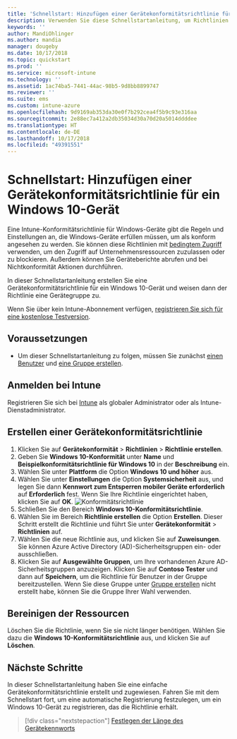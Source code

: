 ```yaml
---
title: 'Schnellstart: Hinzufügen einer Gerätekonformitätsrichtlinie für ein Windows 10-Gerät'
description: Verwenden Sie diese Schnellstartanleitung, um Richtlinien zum Schützen von Unternehmensdaten und Verwalten von Geräten zu erstellen, die Endbenutzer verwenden, um auf Unternehmensressourcen zuzugreifen. Weisen Sie die Richtlinien anschließend Gruppen zu.
keywords: ''
author: MandiOhlinger
ms.author: mandia
manager: dougeby
ms.date: 10/17/2018
ms.topic: quickstart
ms.prod: ''
ms.service: microsoft-intune
ms.technology: ''
ms.assetid: 1ac74ba5-7441-44ac-98b5-9d8bb8899747
ms.reviewer: ''
ms.suite: ems
ms.custom: intune-azure
ms.openlocfilehash: 9d9169ab353da30e0f7b292cea4f5b9c93e316aa
ms.sourcegitcommit: 2e88ec7a412a2db35034d30a70d20a5014ddddee
ms.translationtype: HT
ms.contentlocale: de-DE
ms.lasthandoff: 10/17/2018
ms.locfileid: "49391551"
---
```

# <a name="quickstart-add-a-device-compliance-policy-for-a-windows-10-device"></a>Schnellstart: Hinzufügen einer Gerätekonformitätsrichtlinie für ein Windows 10-Gerät
Eine Intune-Konformitätsrichtlinie für Windows-Geräte gibt die Regeln und Einstellungen an, die Windows-Geräte erfüllen müssen, um als konform angesehen zu werden. Sie können diese Richtlinien mit [bedingtem Zugriff](https://docs.microsoft.com/intune/conditional-access) verwenden, um den Zugriff auf Unternehmensressourcen zuzulassen oder zu blockieren. Außerdem können Sie Geräteberichte abrufen und bei Nichtkonformität Aktionen durchführen.

In dieser Schnellstartanleitung erstellen Sie eine Gerätekonformitätsrichtlinie für ein Windows 10-Gerät und weisen dann der Richtlinie eine Gerätegruppe zu.

Wenn Sie über kein Intune-Abonnement verfügen, [registrieren Sie sich für eine kostenlose Testversion](free-trial-sign-up.md).

## <a name="prerequisites"></a>Voraussetzungen
- Um dieser Schnellstartanleitung zu folgen, müssen Sie zunächst [einen Benutzer](quickstart-create-user.md) und [eine Gruppe erstellen](quickstart-create-group.md).


## <a name="sign-in-to-intune"></a>Anmelden bei Intune
Registrieren Sie sich bei [Intune](https://aka.ms/intuneportal) als globaler Administrator oder als Intune-Dienstadministrator.

## <a name="create-a-device-compliance-policy"></a>Erstellen einer Gerätekonformitätsrichtlinie
1. Klicken Sie auf **Gerätekonformität** > **Richtlinien** > **Richtlinie erstellen**.
2. Geben Sie **Windows 10-Konformität** unter **Name** und **Beispielkonformitätsrichtlinie für Windows 10** in der **Beschreibung** ein.
3. Wählen Sie unter **Plattform** die Option **Windows 10 und höher** aus.
4. Wählen Sie unter **Einstellungen** die Option **Systemsicherheit** aus, und legen Sie dann **Kennwort zum Entsperren mobiler Geräte erforderlich** auf **Erforderlich** fest. Wenn Sie Ihre Richtlinie eingerichtet haben, klicken Sie auf **OK**.
   ![Konformitätsrichtlinie](/intune/media/quickstart-create-policy/compliance-policy.png)
5. Schließen Sie den Bereich **Windows 10-Konformitätsrichtlinie**. 
6. Wählen Sie im Bereich **Richtlinie erstellen** die Option **Erstellen**. Dieser Schritt erstellt die Richtlinie und führt Sie unter **Gerätekonformität** > **Richtlinien** auf.
7. Wählen Sie die neue Richtlinie aus, und klicken Sie auf **Zuweisungen**. Sie können Azure Active Directory (AD)-Sicherheitsgruppen ein- oder ausschließen.
8. Klicken Sie auf **Ausgewählte Gruppen**, um Ihre vorhandenen Azure AD-Sicherheitsgruppen anzuzeigen. Klicken Sie auf **Contoso Tester** und dann auf **Speichern**, um die Richtlinie für Benutzer in der Gruppe bereitzustellen. Wenn Sie diese Gruppe unter [Gruppe erstellen](quickstart-create-group.md) nicht erstellt habe, können Sie die Gruppe Ihrer Wahl verwenden. 

## <a name="clean-up-resources"></a>Bereinigen der Ressourcen
Löschen Sie die Richtlinie, wenn Sie sie nicht länger benötigen. Wählen Sie dazu die **Windows 10-Konformitätsrichtlinie** aus, und klicken Sie auf **Löschen**. 

## <a name="next-steps"></a>Nächste Schritte
In dieser Schnellstartanleitung haben Sie eine einfache Gerätekonformitätsrichtlinie erstellt und zugewiesen. Fahren Sie mit dem Schnellstart fort, um eine automatische Registrierung festzulegen, um ein Windows 10-Gerät zu registrieren, das die Richtlinie erhält. 
 
> [!div class="nextstepaction"]
> [Festlegen der Länge des Gerätekennworts](quickstart-set-password-length-android.md)